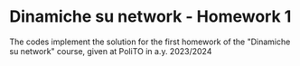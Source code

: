# Dinamiche su network - Homework 1

The codes implement the solution for the first homework of the "Dinamiche su network" course, given at PoliTO in a.y. 2023/2024
